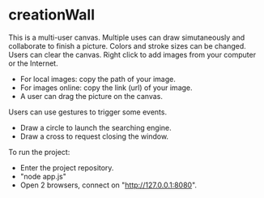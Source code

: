 # creationWall
This is a multi-user canvas. 
Multiple uses can draw simutaneously and collaborate to finish a picture. 
Colors and stroke sizes can be changed. 
Users can clear the canvas.
Right click to add images from your computer or the Internet.
  - For local images: copy the path of your image.
  - For images online: copy the link (url) of your image.
  - A user can drag the picture on the canvas.

Users can use gestures to trigger some events.
  - Draw a circle to launch the searching engine.
  - Draw a cross to request closing the window.
  
  
  
To run the project:
  - Enter the project repository.
  - "node app.js"
  - Open 2 browsers, connect on "http://127.0.0.1:8080".


